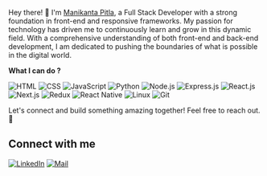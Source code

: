 Hey there! 👋 I'm [Manikanta Pitla](link), a Full Stack Developer with a strong foundation in front-end and responsive frameworks. My passion for technology has driven me to continuously learn and grow in this dynamic field. With a comprehensive understanding of both front-end and back-end development, I am dedicated to pushing the boundaries of what is possible in the digital world.

**What I can do ?**

![HTML](https://img.shields.io/badge/-HTML-E34F26?style=flat-square&logo=HTML5&logoColor=white) ![CSS](https://img.shields.io/badge/-CSS-1572B6?style=flat-square&logo=CSS3&logoColor=white) ![JavaScript](https://img.shields.io/badge/-JavaScript-F7DF1E?style=flat-square&logo=JavaScript&logoColor=black) ![Python](https://img.shields.io/badge/-Python-3776AB?style=flat-square&logo=Python&logoColor=white) ![Node.js](https://img.shields.io/badge/-Node.js-339933?style=flat-square&logo=Node.js&logoColor=white) ![Express.js](https://img.shields.io/badge/-Express.js-000000?style=flat-square&logo=express&logoColor=white) ![React.js](https://img.shields.io/badge/-React.js-61DAFB?style=flat-square&logo=react&logoColor=white) ![Next.js](https://img.shields.io/badge/-Next.js-000000?style=flat-square&logo=next.js&logoColor=white) ![Redux](https://img.shields.io/badge/-Redux-764ABC?style=flat-square&logo=Redux&logoColor=white) ![React Native](https://img.shields.io/badge/-React_Native-61DAFB?style=flat-square&logo=react&logoColor=white) ![Linux](https://img.shields.io/badge/-Linux-FCC624?style=flat-square&logo=Linux&logoColor=black) ![Git](https://img.shields.io/badge/-Git-F05032?style=flat-square&logo=Git&logoColor=white)

Let's connect and build something amazing together! Feel free to reach out. 🚀

## Connect with me

[![LinkedIn](https://img.shields.io/badge/-LinkedIn-blue?style=flat-square&logo=LinkedIn&logoColor=white)]("https://www.linkedin.com/in/manikanta8/") [![Mail](https://img.shields.io/badge/-Mail-red?style=flat-square&logo=Gmail&logoColor=white)]("pitlamanikanta81@gmail.com)
